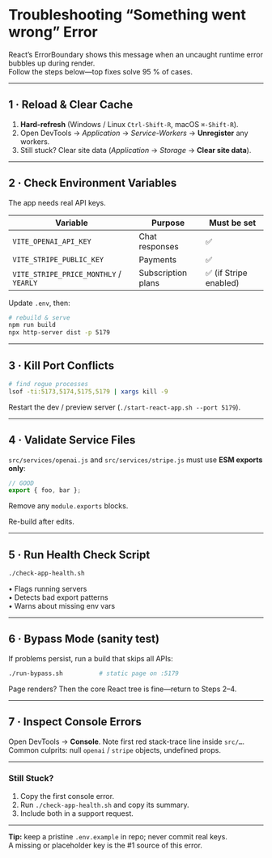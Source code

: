 # Troubleshooting “Something went wrong” Error

React’s ErrorBoundary shows this message when an uncaught runtime error bubbles up during render.  
Follow the steps below—top fixes solve 95 % of cases.

---

## 1&nbsp;·&nbsp;Reload & Clear Cache
1. **Hard-refresh** (Windows / Linux `Ctrl-Shift-R`, macOS `⌘-Shift-R`).  
2. Open DevTools → *Application* → *Service-Workers* → **Unregister** any workers.  
3. Still stuck? Clear site data (*Application* → *Storage* → **Clear site data**).

---

## 2&nbsp;·&nbsp;Check Environment Variables
The app needs real API keys.

| Variable | Purpose | Must be set |
|----------|---------|-------------|
| `VITE_OPENAI_API_KEY` | Chat responses | ✅ |
| `VITE_STRIPE_PUBLIC_KEY` | Payments | ✅ |
| `VITE_STRIPE_PRICE_MONTHLY` / `YEARLY` | Subscription plans | ✅ (if Stripe enabled) |

Update `.env`, then:
```bash
# rebuild & serve
npm run build
npx http-server dist -p 5179
```

---

## 3&nbsp;·&nbsp;Kill Port Conflicts
```bash
# find rogue processes
lsof -ti:5173,5174,5175,5179 | xargs kill -9
```
Restart the dev / preview server (`./start-react-app.sh --port 5179`).

---

## 4&nbsp;·&nbsp;Validate Service Files
`src/services/openai.js` and `src/services/stripe.js` must use **ESM exports only**:
```js
// GOOD
export { foo, bar };
```
Remove any `module.exports` blocks.

Re-build after edits.

---

## 5&nbsp;·&nbsp;Run Health Check Script
```bash
./check-app-health.sh
```
• Flags running servers  
• Detects bad export patterns  
• Warns about missing env vars

---

## 6&nbsp;·&nbsp;Bypass Mode (sanity test)
If problems persist, run a build that skips all APIs:

```bash
./run-bypass.sh          # static page on :5179
```
Page renders?  Then the core React tree is fine—return to Steps 2–4.

---

## 7&nbsp;·&nbsp;Inspect Console Errors
Open DevTools → **Console**. Note first red stack-trace line inside `src/…`.  
Common culprits: null `openai` / `stripe` objects, undefined props.

---

### Still Stuck?
1. Copy the first console error.
2. Run `./check-app-health.sh` and copy its summary.
3. Include both in a support request.

---  
**Tip:** keep a pristine `.env.example` in repo; never commit real keys.  
A missing or placeholder key is the #1 source of this error.
